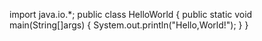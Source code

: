 import java.io.*;
public class HelloWorld
{
public static void main(String[]args)
{
System.out.println("Hello,World!");
}
}

